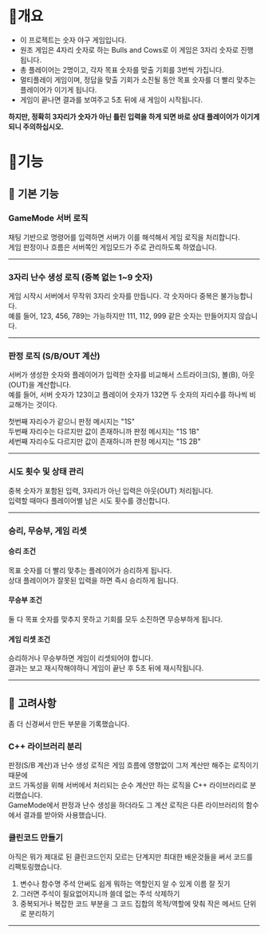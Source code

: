 # 📌개요
- 이 프로젝트는 숫자 야구 게임입니다.<br>
- 원조 게임은 4자리 숫자로 하는 Bulls and Cows로 이 게임은 3자리 숫자로 진행됩니다.<br>
- 총 플레이어는 2명이고, 각자 목표 숫자를 맞출 기회를 3번씩 가집니다.<br>
- 멀티플레이 게임이며, 정답을 맞출 기회가 소진될 동안 목표 숫자를 더 빨리 맞추는 플레이어가 이기게 됩니다.<br>
- 게임이 끝나면 결과를 보여주고 5초 뒤에 새 게임이 시작됩니다.

<strong>하지만, 정확히 3자리가 숫자가 아닌 틀린 입력을 하게 되면 바로 상대 플레이어가 이기게 되니 주의하십시오.</strong>

# 📌기능
## 💎 기본 기능
### GameMode 서버 로직
채팅 기반으로 명령어를 입력하면 서버가 이를 해석해서 게임 로직을 처리합니다.<br>
게임 판정이나 흐름은 서버쪽인 게임모드가 주로 관리하도록 하였습니다.

---
### 3자리 난수 생성 로직 (중복 없는 1~9 숫자)
게임 시작시 서버에서 무작위 3자리 숫자를 만듭니다. 각 숫자마다 중복은 불가능합니다.<br>
예를 들어, 123, 456, 789는 가능하지만 111, 112, 999 같은 숫자는 만들어지지 않습니다.

---
### 판정 로직 (S/B/OUT 계산)
서버가 생성한 숫자와 플레이어가 입력한 숫자를 비교해서 스트라이크(S), 볼(B), 아웃(OUT)을 계산합니다.<br>
예를 들어, 서버 숫자가 123이고 플레이어 숫자가 132면 두 숫자의 자리수를 하나씩 비교해가는 것이다.<br>

첫번째 자리수가 같으니 판정 메시지는 "1S"<br>
두번째 자리수는 다르지만 값이 존재하니까 판정 메시지는 "1S 1B"<br>
세번째 자리수도 다르지만 값이 존재하니까 판정 메시지는 "1S 2B"

---
### 시도 횟수 및 상태 관리
중복 숫자가 포함된 입력, 3자리가 아닌 입력은 아웃(OUT) 처리됩니다.<br>
입력할 때마다 플레이어별 남은 시도 횟수를 갱신합니다.

---
### 승리, 무승부, 게임 리셋
#### 승리 조건
목표 숫자를 더 빨리 맞추는 플레이어가 승리하게 됩니다.<br>
상대 플레이어가 잘못된 입력을 하면 즉시 승리하게 됩니다.
#### 무승부 조건
둘 다 목표 숫자를 맞추지 못하고 기회를 모두 소진하면 무승부하게 됩니다.
#### 게임 리셋 조건
승리하거나 무승부하면 게임이 리셋되어야 합니다.<br>
결과는 보고 재시작해야하니 게임이 끝난 후 5초 뒤에 재시작됩니다.

---
## 💎 고려사항
좀 더 신경써서 만든 부분을 기록했습니다.
### C++ 라이브러리 분리
판정(S/B 계산)과 난수 생성 로직은 게임 흐름에 영향없이 그저 계산만 해주는 로직이기 때문에<br>
코드 가독성을 위해 서버에서 처리되는 순수 계산만 하는 로직을 C++ 라이브러리로 분리했습니다.<br>
GameMode에서 판정과 난수 생성을 하더라도 그 계산 로직은 다른 라이브러리의 함수에서 결과를 받아와 사용했습니다.

### 클린코드 만들기
아직은 뭐가 제대로 된 클린코드인지 모르는 단계지만 최대한 배운것들을 써서 코드를 리팩토링했습니다.

1. 변수나 함수명 주석 안써도 쉽게 뭐하는 역할인지 알 수 있게 이름 잘 짓기
2. 그러면 주석이 필요없어지니까 쓸데 없는 주석 삭제하기
3. 중복되거나 복잡한 코드 부분을 그 코드 집합의 목적/역할에 맞춰 작은 메서드 단위로 분리하기

---
